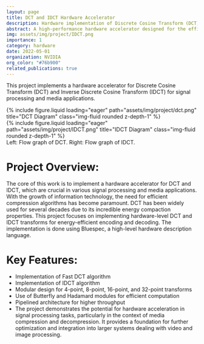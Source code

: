 ```yaml
---
layout: page
title: DCT and IDCT Hardware Accelerator
description: Hardware implementation of Discrete Cosine Transform (DCT) and its inverse for signal processing applications
abstract: A high-performance hardware accelerator designed for the efficient computation of DCT and IDCT operations, key components in modern compression algorithms. The accelerator leverages a novel pipelined architecture with butterfly computation units to achieve throughputs suitable for real-time processing of HD video content while maintaining low power consumption.
img: assets/img/project/IDCT.png
importance: 1
category: hardware
date: 2022-05-01
organization: NVIDIA
org_color: "#76b900"
related_publications: true
---
```


This project implements a hardware accelerator for Discrete Cosine Transform (DCT) and Inverse Discrete Cosine Transform (IDCT) for signal processing and media applications. 

<div class="row"> <div class="col-sm mt-3 mt-md-0"> {% include figure.liquid loading="eager" path="assets/img/project/dct.png" title="DCT Diagram" class="img-fluid rounded z-depth-1" %} </div> <div class="col-sm mt-3 mt-md-0"> {% include figure.liquid loading="eager" path="assets/img/project/IDCT.png" title="IDCT Diagram" class="img-fluid rounded z-depth-1" %} </div> </div> <div class="caption"> Left: Flow graph of DCT. Right: Flow graph of IDCT. </div>

# Project Overview:

The core of this work is to implement a hardware accelerator for DCT and IDCT, which are crucial in various signal processing and media applications. With the growth of information technology, the need for efficient compression algorithms has become paramount. DCT has been widely used for several decades due to its incredible energy compaction properties.
This project focuses on implementing hardware-level DCT and IDCT transforms for energy-efficient encoding and decoding. The implementation is done using Bluespec, a high-level hardware description language. 

# Key Features: 

- Implementation of Fast DCT algorithm
- Implementation of IDCT algorithm
- Modular design for 4-point, 8-point, 16-point, and 32-point transforms
- Use of Butterfly and Hadamard modules for efficient computation
- Pipelined architecture for higher throughput
- The project demonstrates the potential for hardware acceleration in signal processing tasks, particularly in the context of media compression and decompression. It provides a foundation for further optimization and integration into larger systems dealing with video and image processing.